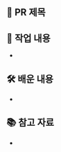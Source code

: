 ## 📢 PR 제목
<!-- PR 제목을 [작업 유형] 작업 내용 형식으로 작성해주세요. 예: [Lecture] 1.1 네트워크 개요 정리 -->

## 📝 작업 내용
<!-- 어떤 작업을 했는지 간략히 설명해주세요. -->
- 

## 🛠 배운 내용
<!-- 배운 내용을 간단하게 작성하세요. -->
- 

## 📚 참고 자료
<!-- 참고한 자료나 추가적으로 학습해야 할 내용이 있다면 작성해주세요. -->
- 
